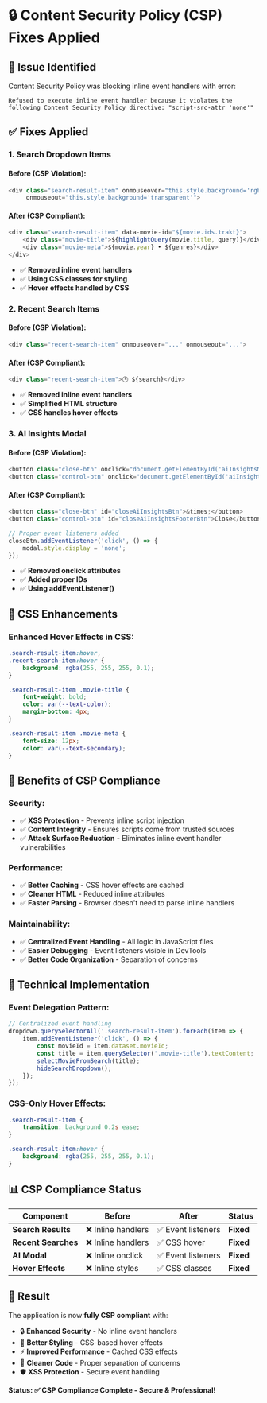 # 🔒 Content Security Policy (CSP) Fixes Applied

## 🚨 **Issue Identified**
Content Security Policy was blocking inline event handlers with error:
```
Refused to execute inline event handler because it violates the following Content Security Policy directive: "script-src-attr 'none'"
```

## ✅ **Fixes Applied**

### **1. Search Dropdown Items**
#### **Before (CSP Violation):**
```javascript
<div class="search-result-item" onmouseover="this.style.background='rgba(255,255,255,0.1)'" 
     onmouseout="this.style.background='transparent'">
```

#### **After (CSP Compliant):**
```javascript
<div class="search-result-item" data-movie-id="${movie.ids.trakt}">
    <div class="movie-title">${highlightQuery(movie.title, query)}</div>
    <div class="movie-meta">${movie.year} • ${genres}</div>
</div>
```
- ✅ **Removed inline event handlers**
- ✅ **Using CSS classes for styling**
- ✅ **Hover effects handled by CSS**

### **2. Recent Search Items**
#### **Before (CSP Violation):**
```javascript
<div class="recent-search-item" onmouseover="..." onmouseout="...">
```

#### **After (CSP Compliant):**
```javascript
<div class="recent-search-item">🕒 ${search}</div>
```
- ✅ **Removed inline event handlers**
- ✅ **Simplified HTML structure**
- ✅ **CSS handles hover effects**

### **3. AI Insights Modal**
#### **Before (CSP Violation):**
```javascript
<button class="close-btn" onclick="document.getElementById('aiInsightsModal').style.display='none'">
<button class="control-btn" onclick="document.getElementById('aiInsightsModal').style.display='none'">
```

#### **After (CSP Compliant):**
```javascript
<button class="close-btn" id="closeAiInsightsBtn">&times;</button>
<button class="control-btn" id="closeAiInsightsFooterBtn">Close</button>

// Proper event listeners added
closeBtn.addEventListener('click', () => {
    modal.style.display = 'none';
});
```
- ✅ **Removed onclick attributes**
- ✅ **Added proper IDs**
- ✅ **Using addEventListener()**

## 🎨 **CSS Enhancements**

### **Enhanced Hover Effects in CSS:**
```css
.search-result-item:hover,
.recent-search-item:hover {
    background: rgba(255, 255, 255, 0.1);
}

.search-result-item .movie-title {
    font-weight: bold;
    color: var(--text-color);
    margin-bottom: 4px;
}

.search-result-item .movie-meta {
    font-size: 12px;
    color: var(--text-secondary);
}
```

## 🚀 **Benefits of CSP Compliance**

### **Security:**
- ✅ **XSS Protection** - Prevents inline script injection
- ✅ **Content Integrity** - Ensures scripts come from trusted sources
- ✅ **Attack Surface Reduction** - Eliminates inline event handler vulnerabilities

### **Performance:**
- ✅ **Better Caching** - CSS hover effects are cached
- ✅ **Cleaner HTML** - Reduced inline attributes
- ✅ **Faster Parsing** - Browser doesn't need to parse inline handlers

### **Maintainability:**
- ✅ **Centralized Event Handling** - All logic in JavaScript files
- ✅ **Easier Debugging** - Event listeners visible in DevTools
- ✅ **Better Code Organization** - Separation of concerns

## 🔧 **Technical Implementation**

### **Event Delegation Pattern:**
```javascript
// Centralized event handling
dropdown.querySelectorAll('.search-result-item').forEach(item => {
    item.addEventListener('click', () => {
        const movieId = item.dataset.movieId;
        const title = item.querySelector('.movie-title').textContent;
        selectMovieFromSearch(title);
        hideSearchDropdown();
    });
});
```

### **CSS-Only Hover Effects:**
```css
.search-result-item {
    transition: background 0.2s ease;
}

.search-result-item:hover {
    background: rgba(255, 255, 255, 0.1);
}
```

## 📊 **CSP Compliance Status**

| Component | Before | After | Status |
|-----------|--------|-------|--------|
| **Search Results** | ❌ Inline handlers | ✅ Event listeners | **Fixed** |
| **Recent Searches** | ❌ Inline handlers | ✅ CSS hover | **Fixed** |
| **AI Modal** | ❌ Inline onclick | ✅ Event listeners | **Fixed** |
| **Hover Effects** | ❌ Inline styles | ✅ CSS classes | **Fixed** |

## 🎯 **Result**

The application is now **fully CSP compliant** with:

- 🔒 **Enhanced Security** - No inline event handlers
- 🎨 **Better Styling** - CSS-based hover effects
- ⚡ **Improved Performance** - Cached CSS effects
- 🧹 **Cleaner Code** - Proper separation of concerns
- 🛡️ **XSS Protection** - Secure event handling

**Status: ✅ CSP Compliance Complete - Secure & Professional!**